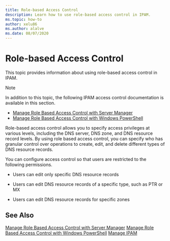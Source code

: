 ```yaml
---
title: Role-based Access Control
description: Learn how to use role-based access control in IPAM.
ms.topic: how-to
author: xelu86
ms.author: alalve
ms.date: 08/07/2020
---
```

# Role-based Access Control

This topic provides information about using role-based access control in IPAM.

> [!NOTE]
> In addition to this topic, the following IPAM access control  documentation is available in this section.
>
> -   [Manage Role Based Access Control with Server Manager](../../technologies/ipam/Manage-Role-Based-Access-Control-with-Server-Manager.md)
> -   [Manage Role Based Access Control with Windows PowerShell](../../technologies/ipam/Manage-Role-Based-Access-Control-with-Windows-PowerShell.md)

Role-based access control allows you to specify access privileges at various levels, including the DNS server, DNS zone, and DNS resource record levels.
By using role based access control, you can specify who has granular control over operations to create, edit, and delete different types of DNS resource records.

You can configure access control so that users are restricted to the following permissions.

-   Users can edit only specific DNS resource records

-   Users can edit DNS resource records of a specific type, such as PTR or MX

-   Users can edit DNS resource records for specific zones

## See Also
[Manage Role Based Access Control with Server Manager](../../technologies/ipam/Manage-Role-Based-Access-Control-with-Server-Manager.md)
[Manage Role Based Access Control with Windows PowerShell](../../technologies/ipam/Manage-Role-Based-Access-Control-with-Windows-PowerShell.md)
[Manage IPAM](Manage-IPAM.md)



